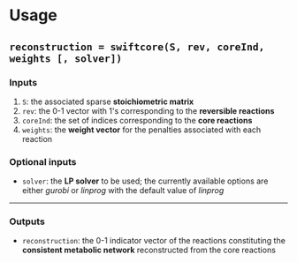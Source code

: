 # Usage
## `reconstruction = swiftcore(S, rev, coreInd, weights [, solver])`
### Inputs
1. `S`: the associated sparse **stoichiometric matrix**
2. `rev`: the 0-1 vector with 1's corresponding to the **reversible reactions**
3. `coreInd`: the set of indices corresponding to the **core reactions**
4. `weights`: the **weight vector** for the penalties associated with each reaction
### Optional inputs
* `solver`: the **LP solver** to be used; the currently available options are either _gurobi_ or _linprog_ with the default value of _linprog_
***
### Outputs
* `reconstruction`: the 0-1 indicator vector of the reactions constituting the **consistent metabolic network** reconstructed from the core reactions
